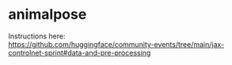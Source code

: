 # animalpose

Instructions here:    
https://github.com/huggingface/community-events/tree/main/jax-controlnet-sprint#data-and-pre-processing   

